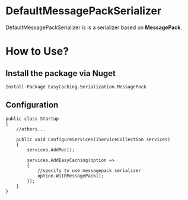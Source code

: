 # DefaultMessagePackSerializer

DefaultMessagePackSerializer is is a serializer based on **MessagePack**.

# How to Use?

## Install the package via Nuget

```
Install-Package EasyCaching.Serialization.MessagePack
```

## Configuration

```
public class Startup
{
    //others...

    public void ConfigureServices(IServiceCollection services)
    {
        services.AddMvc();

        services.AddEasyCaching(option =>
        {
            //specify to use messagepack serializer
            option.WithMessagePack();
        });
    }
}
```
